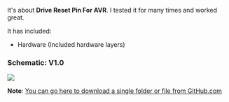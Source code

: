 It's about **Drive Reset Pin For AVR**.
I tested it for many times and worked great.

It has included:
- Hardware (Included hardware layers)

### Schematic: V1.0
![](https://github.com/AliRezaJoodi/Electronic-Modules/blob/main/MCU_Reset%20Pin/Hardware/V1.0.png?raw=true)

**Note**: [You can go here to download a single folder or file from GitHub.com](https://minhaskamal.github.io/DownGit/#/home)
